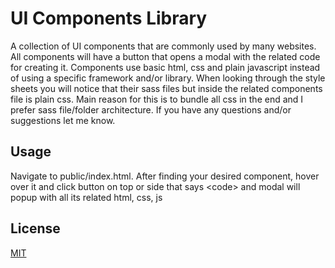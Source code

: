 # UI Components Library
A collection of UI components that are commonly used by many websites. All components will have a button that opens a modal with the related code for creating it. Components use basic html, css and plain javascript instead of using a specific framework and/or library. When looking through the style sheets you will notice that their sass files but inside the related components file is plain css. Main reason for this is to bundle all css in the end and I prefer sass file/folder architecture. If you have any questions and/or suggestions let me know.


## Usage
Navigate to public/index.html. After finding your desired component, hover over it and click button on top or side that says \<code\> and modal will popup with all its related html, css, js

## License
[MIT](https://github.com/luxotus/ui-components-library/blob/master/LICENSE)